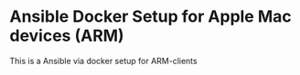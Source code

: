 # Ansible Docker Setup for Apple Mac devices (ARM)

This is a Ansible via docker setup for ARM-clients


